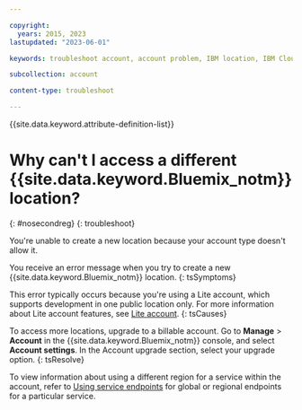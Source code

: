 ```yaml
---

copyright:
  years: 2015, 2023
lastupdated: "2023-06-01"

keywords: troubleshoot account, account problem, IBM location, IBM Cloud location, create location

subcollection: account

content-type: troubleshoot

---
```


{{site.data.keyword.attribute-definition-list}}

# Why can't I access a different {{site.data.keyword.Bluemix_notm}} location?
{: #nosecondreg}
{: troubleshoot}

You're unable to create a new location because your account type doesn't allow it.

You receive an error message when you try to create a new {{site.data.keyword.Bluemix_notm}} location.
{: tsSymptoms}

This error typically occurs because you're using a Lite account, which supports development in one public location only. For more information about Lite account features, see [Lite account](/docs/account?topic=account-accounts#liteaccount).
{: tsCauses}

To access more locations, upgrade to a billable account. Go to **Manage** > **Account** in the {{site.data.keyword.Bluemix_notm}} console, and select **Account settings**. In the Account upgrade section, select your upgrade option.
{: tsResolve}

To view information about using a different region for a service within the account, refer to [Using service endpoints](/docs/account?topic=account-vrf-service-endpoint#use-service-endpoint) for global or regional endpoints for a particular service.
